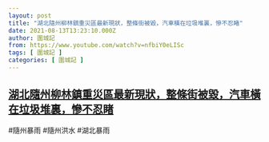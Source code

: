 ```yaml
---
layout: post
title: "湖北隨州柳林鎮重災區最新現狀，整條街被毀，汽車橫在垃圾堆裏，慘不忍睹"
date: 2021-08-13T13:23:10.000Z
author: 圍城記
from: https://www.youtube.com/watch?v=nfbiY0eLISc
tags: [ 圍城記 ]
categories: [ 圍城記 ]
---
```

<!--1628860990000-->
[湖北隨州柳林鎮重災區最新現狀，整條街被毀，汽車橫在垃圾堆裏，慘不忍睹](https://www.youtube.com/watch?v=nfbiY0eLISc)
------

<div>
#隨州暴雨 #隨州洪水 #湖北暴雨
</div>
